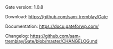 Gate version: 1.0.8

Download: https://github.com/sam-tremblay/Gate

Documentation: https://docu.gateforwp.com/

Changelog: https://github.com/sam-tremblay/Gate/blob/master/CHANGELOG.md
